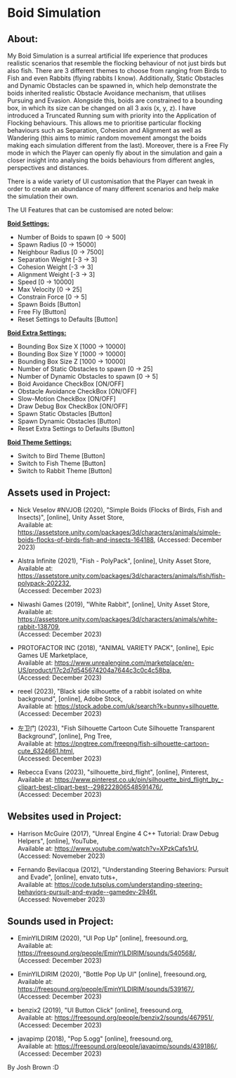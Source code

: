 # Boid Simulation #

## About: ##  
My Boid Simulation is a surreal artificial life experience that produces realistic scenarios that resemble the flocking behaviour of not just birds but also fish. There are 3 different themes to choose from ranging from Birds to Fish and even Rabbits (flying rabbits I know). Additionally, Static Obstacles and Dynamic Obstacles can be spawned in, which help demonstrate the boids inherited realistic Obstacle Avoidance mechanism, that utilises Pursuing and Evasion. Alongside this, boids are constrained to a bounding box, in which its size can be changed on all 3 axis (x, y, z). I have introduced a Truncated Running sum with priority into the Application of Flocking behaviours. This allows me to prioritise particular flocking behaviours such as Separation, Cohesion and Alignment as well as Wandering (this aims to mimic random movement amongst the boids making each simulation different from the last). 
Moreover, there is a Free Fly mode in which the Player can openly fly about in the simulation and gain a closer insight into analysing the boids behaviours from different angles, perspectives and distances.

There is a wide variety of UI customisation that the Player can tweak in order to create an abundance of many different scenarios and help make the simulation their own. 

The UI Features that can be customised are noted below:

**<ins>Boid Settings:<ins>**
- Number of Boids to spawn [0 -> 500]
- Spawn Radius [0 -> 15000]
- Neighbour Radius [0 -> 7500]
- Separation Weight [-3 -> 3]
- Cohesion Weight [-3 -> 3]
- Alignment Weight [-3 -> 3]
- Speed [0 -> 10000]
- Max Velocity [0 -> 25]
- Constrain Force [0 -> 5]
- Spawn Boids [Button]
- Free Fly [Button]
- Reset Settings to Defaults [Button]

**<ins>Boid Extra Settings:<ins>** 
- Bounding Box Size X [1000 -> 10000]
- Bounding Box Size Y [1000 -> 10000]
- Bounding Box Size Z [1000 -> 10000]
- Number of Static Obstacles to spawn [0 -> 25]
- Number of Dynamic Obstacles to spawn [0 -> 5]
- Boid Avoidance CheckBox [ON/OFF]
- Obstacle Avoidance CheckBox [ON/OFF]
- Slow-Motion CheckBox [ON/OFF]
- Draw Debug Box CheckBox [ON/OFF]
- Spawn Static Obstacles [Button]
- Spawn Dynamic Obstacles [Button]
- Reset Extra Settings to Defaults [Button]

**<ins>Boid Theme Settings:<ins>**
- Switch to Bird Theme [Button]
- Switch to Fish Theme [Button]
- Switch to Rabbit Theme [Button]

## **Assets used in Project:**

- Nick Veselov #NVJOB (2020), "Simple Boids (Flocks of Birds, Fish and Insects)", [online], Unity Asset Store,    
Available at: https://assetstore.unity.com/packages/3d/characters/animals/simple-boids-flocks-of-birds-fish-and-insects-164188,      (Accessed: December 2023)  

- Alstra Infinite (2021), "Fish - PolyPack", [online], Unity Asset Store,      
Available at: https://assetstore.unity.com/packages/3d/characters/animals/fish/fish-polypack-202232,        
(Accessed: December 2023)

- Niwashi Games (2019), "White Rabbit", [online], Unity Asset Store,    
Available at: https://assetstore.unity.com/packages/3d/characters/animals/white-rabbit-138709,      
(Accessed: December 2023)  

- PROTOFACTOR INC (2018), "ANIMAL VARIETY PACK", [online], Epic Games UE Marketplace,    
Available at: https://www.unrealengine.com/marketplace/en-US/product/17c2d7d545674204a7644c3c0c4c58ba,  
(Accessed: December 2023)

- reeel (2023), "Black side silhouette of a rabbit isolated on white background", [online], Adobe Stock,  
Available at: https://stock.adobe.com/uk/search?k=bunny+silhouette,  
(Accessed: December 2023)

- 左卫门 (2023), "Fish Silhouette Cartoon Cute Silhouette Transparent Background", [online], Png Tree,  
Available at: https://pngtree.com/freepng/fish-silhouette-cartoon-cute_6324661.html,  
(Accessed: December 2023)

- Rebecca Evans (2023), "silhouette_bird_flight", [online], Pinterest,  
Available at: https://www.pinterest.co.uk/pin/silhouette_bird_flight_by_-clipart-best-clipart-best--298222806548591476/,    
(Accessed: December 2023)

## **Websites used in Project:**
- Harrison McGuire (2017), "Unreal Engine 4 C++ Tutorial: Draw Debug Helpers", [online], YouTube,    
Available at: https://www.youtube.com/watch?v=XPzkCafs1rU,  
(Accessed: Novemeber 2023)

- Fernando Bevilacqua (2012), "Understanding Steering Behaviors: Pursuit and Evade", [online], envato tuts+,      
Available at: https://code.tutsplus.com/understanding-steering-behaviors-pursuit-and-evade--gamedev-2946t,    
(Accessed: Novemeber 2023)

## **Sounds used in Project:**
- EminYILDIRIM (2020), "UI Pop Up" [online], freesound.org,  
Available at: https://freesound.org/people/EminYILDIRIM/sounds/540568/,  
(Accessed: December 2023)

- EminYILDIRIM (2020), "Bottle Pop Up UI" [online], freesound.org,  
Available at: https://freesound.org/people/EminYILDIRIM/sounds/539167/,  
(Accessed: December 2023)

- benzix2 (2019), "UI Button Click" [online], freesound.org,  
Available at: https://freesound.org/people/benzix2/sounds/467951/,  
(Accessed: December 2023)

- javapimp (2018), "Pop 5.ogg" [online], freesound.org,  
Available at: https://freesound.org/people/javapimp/sounds/439186/,  
(Accessed: December 2023)

By Josh Brown :D
